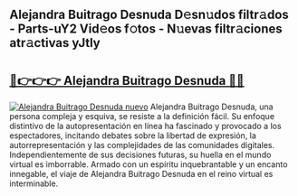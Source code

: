 ## Alejandra Buitrago Desnuda D𝚎sn𝚞dos filtr𝚊dos - Parts-uY2 Vid𝚎os f𝚘tos - N𝚞evas filtr𝚊ciones atr𝚊ctivas yJtly

# <h2><a href="http://mbe5cch.tromn.icu/?c=Alejandra+Buitrago+Desnuda">🔗👉👉👉 Alejandra Buitrago Desnuda 🔗🔗</a></h2>

[![Alejandra Buitrago Desnuda nuevo](https://i.imgur.com/pEAQMta.gif)](http://mbe5cch.tromn.icu/?c=Alejandra+Buitrago+Desnuda)
Alejandra Buitrago Desnuda, una persona compleja y esquiva, se resiste a la definición fácil. Su enfoque distintivo de la autopresentación en línea ha fascinado y provocado a los espectadores, incitando debates sobre la libertad de expresión, la autorrepresentación y las complejidades de las comunidades digitales. Independientemente de sus decisiones futuras, su huella en el mundo virtual es imborrable. Armado con un espíritu inquebrantable y un encanto innegable, el viaje de Alejandra Buitrago Desnuda en el reino virtual es interminable.
